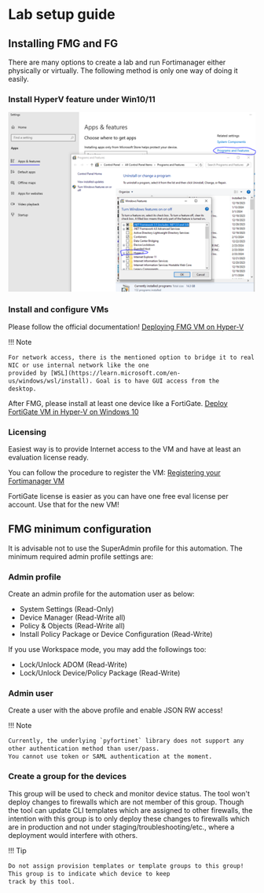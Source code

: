 # Lab setup guide

## Installing FMG and FG

There are many options to create a lab and run Fortimanager either physically or virtually. The following method is only
one way of doing it easily.

### Install HyperV feature under Win10/11

![HyperV enablement](../img/win_hyperv.png)

### Install and configure VMs

Please follow the official documentation!
[Deploying FMG VM on Hyper-V](http://docs.fortinet.com/document/fortimanager-private-cloud/6.0.0/fortimanager-vm-on-hyper-v/121873/deploying-fortimanager-vm-on-hyper-v)

!!! Note

    For network access, there is the mentioned option to bridge it to real NIC or use internal network like the one
    provided by [WSL](https://learn.microsoft.com/en-us/windows/wsl/install). Goal is to have GUI access from the
    desktop.

After FMG, please install at least one device like a FortiGate.
[Deploy FortiGate VM in Hyper-V on Windows 10](https://community.fortinet.com/t5/FortiGate-Cloud/Technical-Tip-Deploy-FortiGate-VM-in-Hyper-V-on-Windows-10/ta-p/224803)

### Licensing

Easiest way is to provide Internet access to the VM and have at least an evaluation license ready.

You can follow the procedure to register the VM:
[Registering your Fortimanager VM](http://docs.fortinet.com/document/fortimanager-private-cloud/6.0.0/fortimanager-vm-on-hyper-v/179372/registering-your-fortimanager-vm)

FortiGate license is easier as you can have one free eval license per account. Use that for the new VM!

## FMG minimum configuration

It is advisable not to use the SuperAdmin profile for this automation. The minimum required admin profile settings are:

### Admin profile

Create an admin profile for the automation user as below:

* System Settings (Read-Only)
* Device Manager (Read-Write all)
* Policy & Objects (Read-Write all)
* Install Policy Package or Device Configuration (Read-Write)

If you use Workspace mode, you may add the followings too:

* Lock/Unlock ADOM (Read-Write)
* Lock/Unlock Device/Policy Package (Read-Write)

### Admin user

Create a user with the above profile and enable JSON RW access!

!!! Note

    Currently, the underlying `pyfortinet` library does not support any other authentication method than user/pass.
    You cannot use token or SAML authentication at the moment.

### Create a group for the devices

This group will be used to check and monitor device status. The tool won't deploy changes to firewalls which are not
member of this group. Though the tool can update CLI templates which are assigned to other firewalls, the intention
with this group is to only deploy these changes to firewalls which are in production and not under
staging/troubleshooting/etc., where a deployment would interfere with others.

!!! Tip

    Do not assign provision templates or template groups to this group! This group is to indicate which device to keep 
    track by this tool.
